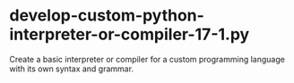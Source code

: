 # develop-custom-python-interpreter-or-compiler-17-1.py
 Create a basic interpreter or compiler for a custom programming language with its own syntax and grammar.
